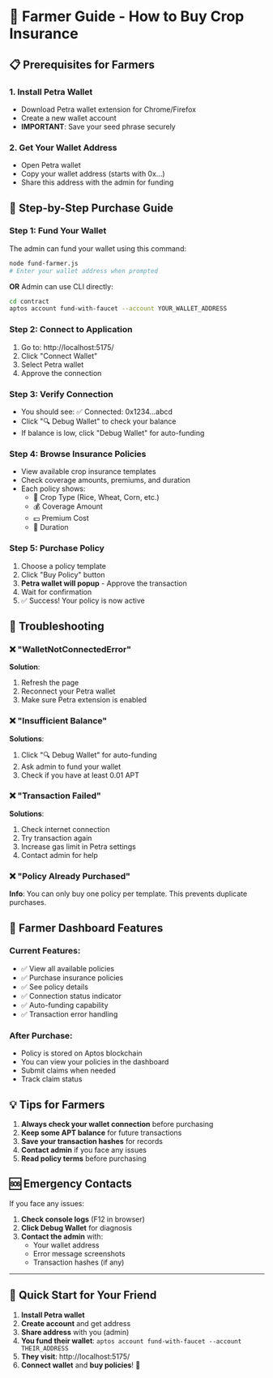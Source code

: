 # 🌾 Farmer Guide - How to Buy Crop Insurance

## 📋 Prerequisites for Farmers

### 1. **Install Petra Wallet**
- Download Petra wallet extension for Chrome/Firefox
- Create a new wallet account
- **IMPORTANT**: Save your seed phrase securely

### 2. **Get Your Wallet Address**
- Open Petra wallet
- Copy your wallet address (starts with 0x...)
- Share this address with the admin for funding

## 🚀 Step-by-Step Purchase Guide

### **Step 1: Fund Your Wallet**
The admin can fund your wallet using this command:
```bash
node fund-farmer.js
# Enter your wallet address when prompted
```

**OR** Admin can use CLI directly:
```bash
cd contract
aptos account fund-with-faucet --account YOUR_WALLET_ADDRESS
```

### **Step 2: Connect to Application**
1. Go to: http://localhost:5175/
2. Click "Connect Wallet" 
3. Select Petra wallet
4. Approve the connection

### **Step 3: Verify Connection**
- You should see: ✅ Connected: 0x1234...abcd
- Click "🔍 Debug Wallet" to check your balance
- If balance is low, click "Debug Wallet" for auto-funding

### **Step 4: Browse Insurance Policies**
- View available crop insurance templates
- Check coverage amounts, premiums, and duration
- Each policy shows:
  - 🌱 Crop Type (Rice, Wheat, Corn, etc.)
  - 💰 Coverage Amount 
  - 💵 Premium Cost
  - 📅 Duration

### **Step 5: Purchase Policy**
1. Choose a policy template
2. Click "Buy Policy" button
3. **Petra wallet will popup** - Approve the transaction
4. Wait for confirmation
5. ✅ Success! Your policy is now active

## 🔧 Troubleshooting

### ❌ "WalletNotConnectedError"
**Solution**: 
1. Refresh the page
2. Reconnect your Petra wallet
3. Make sure Petra extension is enabled

### ❌ "Insufficient Balance"
**Solutions**:
1. Click "🔍 Debug Wallet" for auto-funding
2. Ask admin to fund your wallet
3. Check if you have at least 0.01 APT

### ❌ "Transaction Failed"
**Solutions**:
1. Check internet connection
2. Try transaction again
3. Increase gas limit in Petra settings
4. Contact admin for help

### ❌ "Policy Already Purchased"
**Info**: You can only buy one policy per template. This prevents duplicate purchases.

## 📱 Farmer Dashboard Features

### **Current Features**:
- ✅ View all available policies
- ✅ Purchase insurance policies
- ✅ See policy details
- ✅ Connection status indicator
- ✅ Auto-funding capability
- ✅ Transaction error handling

### **After Purchase**:
- Policy is stored on Aptos blockchain
- You can view your policies in the dashboard
- Submit claims when needed
- Track claim status

## 💡 Tips for Farmers

1. **Always check your wallet connection** before purchasing
2. **Keep some APT balance** for future transactions
3. **Save your transaction hashes** for records
4. **Contact admin** if you face any issues
5. **Read policy terms** before purchasing

## 🆘 Emergency Contacts

If you face any issues:
1. **Check console logs** (F12 in browser)
2. **Click Debug Wallet** for diagnosis
3. **Contact the admin** with:
   - Your wallet address
   - Error message screenshots
   - Transaction hashes (if any)

---

## 🎯 Quick Start for Your Friend

1. **Install Petra wallet**
2. **Create account** and get address
3. **Share address** with you (admin)
4. **You fund their wallet**: `aptos account fund-with-faucet --account THEIR_ADDRESS`
5. **They visit**: http://localhost:5175/
6. **Connect wallet** and **buy policies**! 🎉
